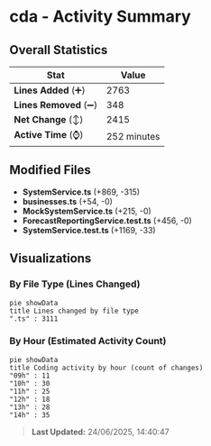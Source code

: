# cda - Activity Summary 

## Overall Statistics

| Stat                   | Value                                                             |
| ---------------------- | ----------------------------------------------------------------- |
| **Lines Added** (➕)   | 2763                                          |
| **Lines Removed** (➖) | 348                                        |
| **Net Change** (↕)    | 2415                |
| **Active Time** (⌚)   | 252 minutes |


## Modified Files
- **SystemService.ts** (+869, -315)
- **businesses.ts** (+54, -0)
- **MockSystemService.ts** (+215, -0)
- **ForecastReportingService.test.ts** (+456, -0)
- **SystemService.test.ts** (+1169, -33)

## Visualizations

### By File Type (Lines Changed)

```mermaid
pie showData
title Lines changed by file type
".ts" : 3111
```

### By Hour (Estimated Activity Count)

```mermaid
pie showData
title Coding activity by hour (count of changes)
"09h" : 11
"10h" : 30
"11h" : 25
"12h" : 18
"13h" : 28
"14h" : 35
```


> **Last Updated:** 24/06/2025, 14:40:47